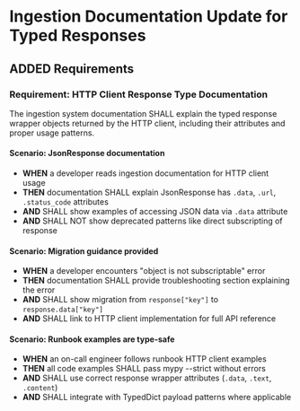 # Ingestion Documentation Update for Typed Responses

## ADDED Requirements

### Requirement: HTTP Client Response Type Documentation

The ingestion system documentation SHALL explain the typed response wrapper objects returned by the HTTP client, including their attributes and proper usage patterns.

#### Scenario: JsonResponse documentation

- **WHEN** a developer reads ingestion documentation for HTTP client usage
- **THEN** documentation SHALL explain JsonResponse has `.data`, `.url`, `.status_code` attributes
- **AND** SHALL show examples of accessing JSON data via `.data` attribute
- **AND** SHALL NOT show deprecated patterns like direct subscripting of response

#### Scenario: Migration guidance provided

- **WHEN** a developer encounters "object is not subscriptable" error
- **THEN** documentation SHALL provide troubleshooting section explaining the error
- **AND** SHALL show migration from `response["key"]` to `response.data["key"]`
- **AND** SHALL link to HTTP client implementation for full API reference

#### Scenario: Runbook examples are type-safe

- **WHEN** an on-call engineer follows runbook HTTP client examples
- **THEN** all code examples SHALL pass mypy --strict without errors
- **AND** SHALL use correct response wrapper attributes (`.data`, `.text`, `.content`)
- **AND** SHALL integrate with TypedDict payload patterns where applicable
